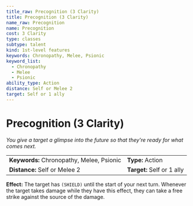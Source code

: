 ```yaml
---
title_raw: Precognition (3 Clarity)
title: Precognition (3 Clarity)
name_raw: Precognition
name: Precognition
cost: 3 Clarity
type: classes
subtype: talent
kind: 1st-level features
keywords: Chronopathy, Melee, Psionic
keyword_list:
  - Chronopathy
  - Melee
  - Psionic
ability_type: Action
distance: Self or Melee 2
target: Self or 1 ally
---
```


# Precognition (3 Clarity)

*You give a target a glimpse into the future so that they're ready for what comes next.*

|                                           |                            |
| :---------------------------------------- | :------------------------- |
| **Keywords:** Chronopathy, Melee, Psionic | **Type:** Action           |
| **Distance:** Self or Melee 2             | **Target:** Self or 1 ally |

**Effect:** The target has `(SHIELD)` until the start of your next turn. Whenever the target takes damage while they have this effect, they can take a free strike against the source of the damage.
